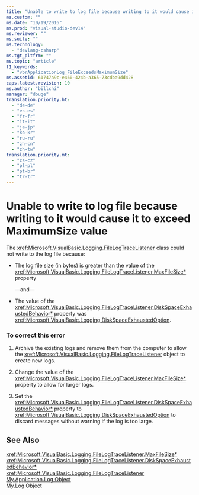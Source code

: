 ```yaml
---
title: "Unable to write to log file because writing to it would cause it to exceed MaximumSize value"
ms.custom: ""
ms.date: "10/19/2016"
ms.prod: "visual-studio-dev14"
ms.reviewer: ""
ms.suite: ""
ms.technology: 
  - "devlang-csharp"
ms.tgt_pltfrm: ""
ms.topic: "article"
f1_keywords: 
  - "vbrApplicationLog_FileExceedsMaximumSize"
ms.assetid: 61747a9c-e460-424b-a365-73cdba9dd428
caps.latest.revision: 10
ms.author: "billchi"
manager: "douge"
translation.priority.ht: 
  - "de-de"
  - "es-es"
  - "fr-fr"
  - "it-it"
  - "ja-jp"
  - "ko-kr"
  - "ru-ru"
  - "zh-cn"
  - "zh-tw"
translation.priority.mt: 
  - "cs-cz"
  - "pl-pl"
  - "pt-br"
  - "tr-tr"
---
```

# Unable to write to log file because writing to it would cause it to exceed MaximumSize value
The <xref:Microsoft.VisualBasic.Logging.FileLogTraceListener> class could not write to the log file because:  
  
-   The log file size (in bytes) is greater than the value of the <xref:Microsoft.VisualBasic.Logging.FileLogTraceListener.MaxFileSize*> property  
  
     —and—  
  
-   The value of the <xref:Microsoft.VisualBasic.Logging.FileLogTraceListener.DiskSpaceExhaustedBehavior*> property was <xref:Microsoft.VisualBasic.Logging.DiskSpaceExhaustedOption>.  
  
### To correct this error  
  
1.  Archive the existing logs and remove them from the computer to allow the <xref:Microsoft.VisualBasic.Logging.FileLogTraceListener> object to create new logs.  
  
2.  Change the value of the <xref:Microsoft.VisualBasic.Logging.FileLogTraceListener.MaxFileSize*> property to allow for larger logs.  
  
3.  Set the <xref:Microsoft.VisualBasic.Logging.FileLogTraceListener.DiskSpaceExhaustedBehavior*> property to <xref:Microsoft.VisualBasic.Logging.DiskSpaceExhaustedOption> to discard messages without warning if the log is too large.  
  
## See Also  
 <xref:Microsoft.VisualBasic.Logging.FileLogTraceListener.MaxFileSize*>   
 <xref:Microsoft.VisualBasic.Logging.FileLogTraceListener.DiskSpaceExhaustedBehavior*>   
 <xref:Microsoft.VisualBasic.Logging.FileLogTraceListener>   
 [My.Application.Log Object](../Topic/My.Application.Log%20Object.md)   
 [My.Log Object](../Topic/My.Log%20Object.md)